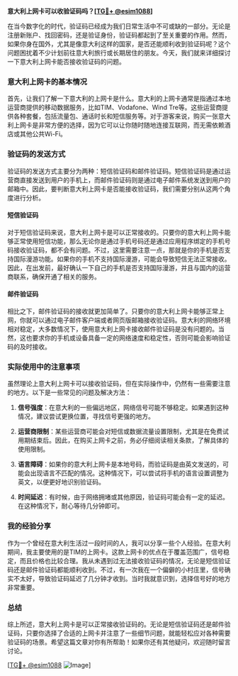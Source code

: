 **意大利上网卡可以收验证码吗？[[TG💪+ @esim1088](https://t.me/s/esim1088)]**

在当今数字化的时代，验证码已经成为我们日常生活中不可或缺的一部分。无论是注册新账户、找回密码，还是验证身份，验证码都起到了至关重要的作用。然而，如果你身在国外，尤其是像意大利这样的国家，是否还能顺利收到验证码呢？这个问题困扰着不少计划前往意大利旅行或长期居住的朋友。今天，我们就来详细探讨一下意大利上网卡能否接收验证码的问题。

### 意大利上网卡的基本情况

首先，让我们了解一下意大利的上网卡是什么。意大利的上网卡通常是指通过本地运营商提供的移动数据服务，比如TIM、Vodafone、Wind Tre等。这些运营商提供各种套餐，包括流量包、通话时长和短信服务等。对于游客来说，购买一张意大利上网卡是非常方便的选择，因为它可以让你随时随地连接互联网，而无需依赖酒店或其他公共Wi-Fi。

### 验证码的发送方式

验证码的发送方式主要分为两种：短信验证码和邮件验证码。短信验证码是通过运营商直接发送到用户的手机上，而邮件验证码则是通过电子邮件系统发送到用户的邮箱中。因此，要判断意大利上网卡是否能接收验证码，我们需要分别从这两个角度进行分析。

#### 短信验证码

对于短信验证码来说，意大利上网卡是可以正常接收的。只要你的意大利上网卡能够正常使用短信功能，那么无论你是通过手机号码还是通过应用程序绑定的手机号码接收验证码，都不会有问题。不过，这里需要注意一点，那就是你的手机是否支持国际漫游功能。如果你的手机不支持国际漫游，可能会导致短信无法正常接收。因此，在出发前，最好确认一下自己的手机是否支持国际漫游，并且与国内的运营商联系，确保开通了相关的服务。

#### 邮件验证码

相比之下，邮件验证码的接收就更加简单了。只要你的意大利上网卡能够正常上网，你就可以通过电子邮件客户端或者网页版邮箱接收验证码。意大利的网络环境相对稳定，大多数情况下，使用意大利上网卡接收邮件验证码是没有问题的。当然，这也要求你的手机或设备具备一定的网络速度和稳定性，否则可能会影响验证码的及时接收。

### 实际使用中的注意事项

虽然理论上意大利上网卡可以接收验证码，但在实际操作中，仍然有一些需要注意的地方。以下是一些常见的问题及解决方法：

1. **信号强度**：在意大利的一些偏远地区，网络信号可能不够稳定。如果遇到这种情况，建议尝试更换位置，寻找信号更强的地方。
   
2. **运营商限制**：某些运营商可能会对短信或数据流量设置限制，尤其是在免费试用期结束后。因此，在购买上网卡之前，务必仔细阅读相关条款，了解具体的使用限制。

3. **语言障碍**：如果你的意大利上网卡是本地号码，而验证码是由英文发送的，可能会出现语言不匹配的情况。这种情况下，可以尝试将手机的语言设置调整为英文，以便更好地识别验证码。

4. **时间延迟**：有时候，由于网络拥堵或其他原因，验证码可能会有一定的延迟。在这种情况下，耐心等待几分钟即可。

### 我的经验分享

作为一个曾经在意大利生活过一段时间的人，我可以分享一些个人经验。在意大利期间，我主要使用的是TIM的上网卡。这款上网卡的优点在于覆盖范围广，信号稳定，而且价格也比较合理。我从未遇到过无法接收验证码的情况，无论是短信验证码还是邮件验证码都能顺利收到。不过，有一次我在一个偏僻的小村庄里，信号确实不太好，导致验证码延迟了几分钟才收到。当时我就意识到，选择信号好的地方非常重要。

### 总结

综上所述，意大利上网卡是可以正常接收验证码的。无论是短信验证码还是邮件验证码，只要你选择了合适的上网卡并注意了一些细节问题，就能轻松应对各种需要验证码的场景。希望这篇文章对你有所帮助！如果你还有其他疑问，欢迎随时留言讨论。

[[TG💪+ @esim1088](https://t.me/s/esim1088) ![Image](https://i.postimg.cc/4NQfJmqS/Snipaste-2025-05-13-00-14-12.png)]